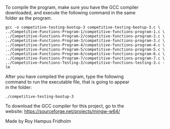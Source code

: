 
To compile the program, make sure you have the GCC compiler  
downloaded, and execute the following command in the same  
folder as the program.

```
gcc -o competitive-testing-bootup-3 competitive-testing-bootup-3.c \
../Competitive-Functions-Program-1/competitive-functions-program-1.c \
../Competitive-Functions-Program-2/competitive-functions-program-2.c \
../Competitive-Functions-Program-3/competitive-functions-program-3.c \
../Competitive-Functions-Program-4/competitive-functions-program-4.c \
../Competitive-Functions-Program-5/competitive-functions-program-5.c \
../Competitive-Functions-Program-6/competitive-functions-program-6.c \
../Competitive-Functions-Program-7/competitive-functions-program-7.c \
../Competitive-Functions-Testing-3/competitive-functions-testing-3.c -lm
```

After you have compiled the program, type the following  
command to run the executable file, that is going to appear  
in the folder:

```
./competitive-testing-bootup-3
```

To download the GCC compiler for this project, go to the  
website: https://sourceforge.net/projects/mingw-w64/

Made by Roy Hampus Fridholm
